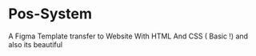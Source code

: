 # Pos-System
 A Figma Template transfer to Website With HTML And CSS ( Basic !)
and also its beautiful 
